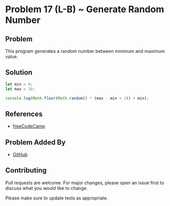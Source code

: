 # Problem 17 (L-B) ~ Generate Random Number

## Problem

This program generates a random number between minimum and maximum value.

## Solution

```javascript
let min = 0;
let max = 10;

console.log(Math.floor(Math.random() * (max - min + 1)) + min);
```

## References

- [freeCodeCamp](https://www.freecodecamp.org/news/javascript-random-number-how-to-generate-a-random-number-in-js/)

## Problem Added By

- [GitHub](https://github.com/Shiva-Sai-ssb)

## Contributing

 Pull requests are welcome. For major changes, please open an issue first to discuss what you would like to change.

 Please make sure to update tests as appropriate.
 